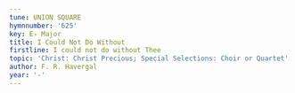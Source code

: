 ```yaml
---
tune: UNION SQUARE
hymnnumber: '625'
key: E♭ Major
title: I Could Not Do Without
firstline: I could not do without Thee
topic: 'Christ: Christ Precious; Special Selections: Choir or Quartet'
author: F. R. Havergal
year: '-'
---
```

